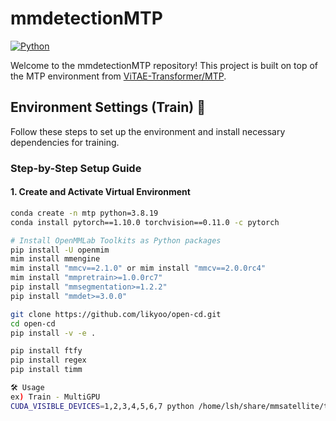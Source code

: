 # mmdetectionMTP
[![Python](https://img.shields.io/badge/Python-3776AB?style=flat&logo=Python&logoColor=white)](https://www.python.org/)

Welcome to the mmdetectionMTP repository! This project is built on top of the MTP environment from [ViTAE-Transformer/MTP](https://github.com/ViTAE-Transformer/MTP).

## Environment Settings (Train) 🚀
Follow these steps to set up the environment and install necessary dependencies for training.

### Step-by-Step Setup Guide

#### 1. Create and Activate Virtual Environment
```bash
conda create -n mtp python=3.8.19
conda install pytorch==1.10.0 torchvision==0.11.0 -c pytorch

# Install OpenMMLab Toolkits as Python packages
pip install -U openmim
mim install mmengine
mim install "mmcv==2.1.0" or mim install "mmcv==2.0.0rc4"
mim install "mmpretrain>=1.0.0rc7"
pip install "mmsegmentation>=1.2.2"
pip install "mmdet>=3.0.0"

git clone https://github.com/likyoo/open-cd.git
cd open-cd
pip install -v -e .

pip install ftfy
pip install regex
pip install timm

🛠️ Usage
ex) Train - MultiGPU 
CUDA_VISIBLE_DEVICES=1,2,3,4,5,6,7 python /home/lsh/share/mmsatellite/train.py --config /home/lsh/share/mmsatellite/configs/mtp/rvsa-l-unet-256-mae-mtp_levir.py --work-dir /home/lsh/share/mmsatellite/rvsa-l-unet-256-mae-mtp_levir_workdir

